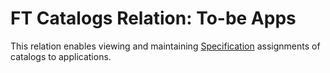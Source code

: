 # FT Catalogs Relation: To-be Apps

This relation enables viewing and maintaining [Specification](../../to-be.md) assignments of catalogs to applications.
